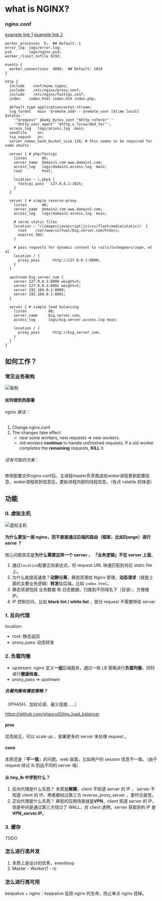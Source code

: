 # what is NGINX?

### nginx.conf


[example link 1](https://www.nginx.com/resources/wiki/start/topics/examples/full/)
[example link 2](https://github.com/nginx/nginx/blob/master/conf/nginx.conf)
```
worker_processes  5;  ## Default: 1
error_log  logs/error.log;
pid        logs/nginx.pid;
worker_rlimit_nofile 8192;

events {
  worker_connections  4096;  ## Default: 1024
}

http {
  include    conf/mime.types;
  include    /etc/nginx/proxy.conf;
  include    /etc/nginx/fastcgi.conf;
  index    index.html index.htm index.php;

  default_type application/octet-stream;
  log_format   main '$remote_addr - $remote_user [$time_local]  $status '
    '"$request" $body_bytes_sent "$http_referer" '
    '"$http_user_agent" "$http_x_forwarded_for"';
  access_log   logs/access.log  main;
  sendfile     on;
  tcp_nopush   on;
  server_names_hash_bucket_size 128; # this seems to be required for some vhosts

  server { # php/fastcgi
    listen       80;
    server_name  domain1.com www.domain1.com;
    access_log   logs/domain1.access.log  main;
    root         html;

    location ~ \.php$ {
      fastcgi_pass   127.0.0.1:1025;
    }
  }

  server { # simple reverse-proxy
    listen       80;
    server_name  domain2.com www.domain2.com;
    access_log   logs/domain2.access.log  main;

    # serve static files
    location ~ ^/(images|javascript|js|css|flash|media|static)/  {
      root    /var/www/virtual/big.server.com/htdocs;
      expires 30d;
    }

    # pass requests for dynamic content to rails/turbogears/zope, et al
    location / {
      proxy_pass      http://127.0.0.1:8080;
    }
  }

  upstream big_server_com {
    server 127.0.0.3:8000 weight=5;
    server 127.0.0.3:8001 weight=5;
    server 192.168.0.1:8000;
    server 192.168.0.1:8001;
  }

  server { # simple load balancing
    listen          80;
    server_name     big.server.com;
    access_log      logs/big.server.access.log main;

    location / {
      proxy_pass      http://big_server_com;
    }
  }
}
```


## 如何工作？

### 常见业务架构

![架构](./nginx1.png)

#### 如何做到**热部署**

###### nginx 做法：
1. Change nginx.conf
2. The changes take effect
    - new some workers, new requests => new workers.
    - old workers **continue** to handle unfinished requests. If a old worker completes the **remaining** requests, **KILL** it.

###### 还有可能的方案：

修改配置文件nginx.conf后，主进程master负责推送给woker进程更新配置信息，woker进程收到信息后，更新进程内部的线程信息。（有点 valatile 的味道）


## 功能

### 0. 虚拟主机

![虚拟主机](./nginx2.png)

#### 为什么要加一层 nginx，而不直接通过后端的路由（框架，比如Django）进行 serve ？

核心问题其实是**为什么需要这样一个 server ， 『业务逻辑』不在 server 上面**。
1. 通过`location`配置正则表达式，将 request.URL 快速匹配到对应 static file 上。
2. 为什么能提高速度？**动静分离**，静态资源给 Nginx 管理，**动态请求**（就是上面的主要业务逻辑）**转发**给后端。比如 `index.html`。
3. 静态资源包括 业务数据 和 日志数据，归属到不同域名下（目录），方便维护。
4. IP 控制访问，比如 **black list / white list** ，部分 request 不需要转给 server

### 1. 反向代理

location:
- root: 静态返回
- proxy_pass: 动态转发




### 2. 负载均衡

- upstream: nginx 定义**一组**后端服务，通过一些 LB 策略进行**负载均衡**，同时进行**健康检查**。
- proxy_pass => upstream

##### 负载均衡有哪些策略？

（IPHASH、加权论调、最少连接......）

https://github.com/shaorui0/tiny_load_balancer


#### pros

显而易见，可以 scale up ，部署更多的 server 来处理 request 。

#### cons

本质还是『**不一致**』的问题。web 层面，比如用户的 session 信息不一致。（由于 request 经过 lb 到达不同的 server 端）

#### 从 tiny_lb 中学到什么？

1. 反向代理是什么东西？
本质是**解耦**，client 不知道 server 的 IP ， server 不知道 client 的 IP。两者都经过第三方 reverse_proxy_server ，更符合直觉。
2. 正向代理是什么东西？
典型的应用场景就是**VPN**，client 知道 server 的 IP，但是中间是通过第三方绕过了 WALL，对 client 透明，server 获取到的 IP 是 **VPN_server.IP**。


### 3. 缓存

TODO

### 怎么进行高并发

1. 本质上是设计的优秀，eventloop
2. Master - Worker(1 - n)



### 怎么进行高可用

keepalive + nginx：keppalive 监控 nginx 的生命，防止单点 nginx 挂掉。
